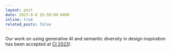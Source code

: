 ```yaml
---
layout: post
date: 2023-8-8 15:59:00-0400
inline: true
related_posts: false
---
```


Our work on using generative AI and semantic diversity in design inspiration has been accepted at [CI 2023](https://ci.acm.org/2023/)!.
